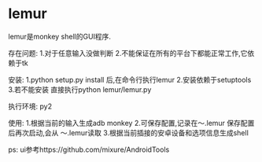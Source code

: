 # lemur

lemur是monkey shell的GUI程序.

存在问题:
1.对于任意输入没做判断
2.不能保证在所有的平台下都能正常工作,它依赖于tk

安装:
1.python setup.py install 后,在命令行执行lemur
2.安装依赖于setuptools
3.若不能安装
   直接执行python lemur/lemur.py

执行环境:
py2

使用:
1.根据当前的输入生成adb monkey
2.可保存配置,记录在～.lemur
  保存配置后再次启动,会从 ～.lemur读取
3.根据当前插接的安卓设备和选项信息生成shell

ps:
 ui参考https://github.com/mixure/AndroidTools
